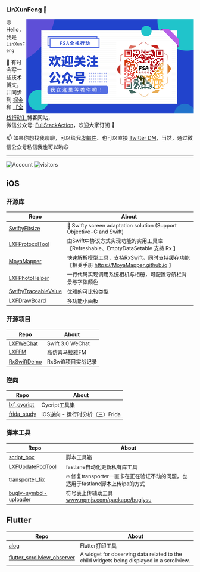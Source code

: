 ### LinXunFeng 👋


<!--<img align="right" src="https://github-readme-stats.vercel.app/api?username=LinXunFeng&show_icons=true" />-->

<img align="right" height="253" width="450" src="https://github.com/LinXunFeng/LinXunFeng/blob/master/static/img/FSAQR.png" />

😄 Hello，我是 `LinXunFeng`

📖 有时会写一些技术博文，并同步到 [掘金](https://juejin.im/user/58f8065e61ff4b006646c72d)和 [【全栈行动】](https://fullstackaction.com/)博客网站，<br>微信公众号: [FullStackAction](https://cdn.jsdelivr.net/gh/FullStackAction/PicBed@resource/image/20210110171035.png)，欢迎大家订阅 🎉

📫 如果你想找我聊聊，可以给我[发邮件](mailto:linxunfeng@yeah.net)、也可以直接 [Twitter DM](https://twitter.com/xunfenghellolo)，当然，通过微信公众号私信我也可以哟😃
- - -

<!--[![Top Langs](https://github-readme-stats.vercel.app/api/top-langs/?username=LinXunFeng&langs_count=10&layout=compact)](https://github.com/LinXunFeng)-->

![Account](https://img.shields.io/badge/微信公众号-FSA全栈行动-brightgreen)
![visitors](https://visitor-badge.glitch.me/badge?page_id=LinXunFeng.LinXunFeng)



## iOS

### 开源库

|Repo|About|
|-|-|
|[SwiftyFitsize](https://github.com/LinXunFeng/SwiftyFitsize)|📱 Swifty screen adaptation solution (Support Objective-C and Swift)|
|[LXFProtocolTool](https://github.com/LinXunFeng/LXFProtocolTool)|由Swift中协议方式实现功能的实用工具库【Refreshable、EmptyDataSetable 支持 Rx 】|
|[MoyaMapper](https://github.com/MoyaMapper/MoyaMapper)|快速解析模型工具，支持RxSwift。同时支持缓存功能 【相关手册 https://MoyaMapper.github.io 】|
|[LXFPhotoHelper](https://github.com/LinXunFeng/LXFPhotoHelper)|一行代码实现调用系统相机与相册，可配置导航栏背景与字体颜色|
|[SwiftyTraceableValue](https://github.com/LinXunFeng/SwiftyTraceableValue)|优雅的可比较类型|
|[LXFDrawBoard](https://github.com/LinXunFeng/LXFDrawBoard)|多功能小画板|


<!--
[![SwiftyFitsize](https://github-readme-stats.vercel.app/api/pin/?username=LinXunFeng&repo=SwiftyFitsize&show_owner=LinXunFeng)](https://github.com/LinXunFeng/SwiftyFitsize)
[![LXFProtocolTool](https://github-readme-stats.vercel.app/api/pin/?username=LinXunFeng&repo=LXFProtocolTool&show_owner=LinXunFeng)](https://github.com/LinXunFeng/LXFProtocolTool)
[![MoyaMapper](https://github-readme-stats.vercel.app/api/pin/?username=MoyaMapper&repo=MoyaMapper&show_owner=MoyaMapper)](https://github.com/MoyaMapper/MoyaMapper)
[![LXFPhotoHelper](https://github-readme-stats.vercel.app/api/pin/?username=LinXunFeng&repo=LXFPhotoHelper&show_owner=LinXunFeng)](https://github.com/LinXunFeng/LXFPhotoHelper)
[![SwiftyTraceableValue](https://github-readme-stats.vercel.app/api/pin/?username=LinXunFeng&repo=SwiftyTraceableValue&show_owner=LinXunFeng)](https://github.com/LinXunFeng/SwiftyTraceableValue)
[![LXFDrawBoard](https://github-readme-stats.vercel.app/api/pin/?username=LinXunFeng&repo=LXFDrawBoard&show_owner=LinXunFeng)](https://github.com/LinXunFeng/LXFDrawBoard)
[![LXFHouseLoanCalculator](https://github-readme-stats.vercel.app/api/pin/?username=LinXunFeng&repo=LXFHouseLoanCalculator&show_owner=LinXunFeng)](https://github.com/LinXunFeng/LXFHouseLoanCalculator)
-->

### 开源项目


|Repo|About|
|-|-|
|[LXFWeChat](https://github.com/LinXunFeng/LXFWeChat)|Swift 3.0 WeChat|
|[LXFFM](https://github.com/LinXunFeng/LXFFM)|高仿喜马拉雅FM|
|[RxSwiftDemo](https://github.com/LinXunFeng/RxSwiftDemo)|RxSwift项目实战记录|


<!--
[![LXFWeChat](https://github-readme-stats.vercel.app/api/pin/?username=LinXunFeng&repo=LXFWeChat&show_owner=LinXunFeng)](https://github.com/LinXunFeng/LXFWeChat)
[![LXFFM](https://github-readme-stats.vercel.app/api/pin/?username=LinXunFeng&repo=LXFFM&show_owner=LinXunFeng)](https://github.com/LinXunFeng/LXFFM)
[![RxSwiftDemo](https://github-readme-stats.vercel.app/api/pin/?username=LinXunFeng&repo=RxSwiftDemo&show_owner=LinXunFeng)](https://github.com/LinXunFeng/RxSwiftDemo)
[![LXFBiliBili](https://github-readme-stats.vercel.app/api/pin/?username=LinXunFeng&repo=LXFBiliBili&show_owner=LinXunFeng)](https://github.com/LinXunFeng/LXFBiliBili)
-->

### 逆向


|Repo|About|
|-|-|
|[lxf_cycript](https://github.com/LinXunFeng/lxf_cycript)|Cycript工具集|
|[frida_study](https://github.com/LinXunFeng/frida_study)|iOS逆向 - 运行时分析（三）Frida|

<!--
[![lxf_cycript](https://github-readme-stats.vercel.app/api/pin/?username=LinXunFeng&repo=lxf_cycript&show_owner=LinXunFeng)](https://github.com/LinXunFeng/lxf_cycript)
[![frida_study](https://github-readme-stats.vercel.app/api/pin/?username=LinXunFeng&repo=frida_study&show_owner=LinXunFeng)](https://github.com/LinXunFeng/frida_study)
-->

### 脚本工具

|Repo|About|
|-|-|
|[script_box](https://github.com/LinXunFeng/script_box)|脚本工具箱|
|[LXFUpdatePodTool](https://github.com/LinXunFeng/LXFUpdatePodTool)|fastlane自动化更新私有库工具|
|[transporter_fix](https://github.com/LinXunFeng/transporter_fix)|🔥 修复transporter一直卡在正在验证不动的问题，也适用于fastlane脚本上传ipa的方式|
|[bugly-symbol-uploader](https://github.com/LinXunFeng/bugly-symbol-uploader)|符号表上传辅助工具 www.npmjs.com/package/buglysu|

<!--
[![script_box](https://github-readme-stats.vercel.app/api/pin/?username=LinXunFeng&repo=script_box&show_owner=LinXunFeng)](https://github.com/LinXunFeng/script_box)
[![fix_confict_SecurityEnvSDK_SGMain](https://github-readme-stats.vercel.app/api/pin/?username=LinXunFeng&repo=fix_confict_SecurityEnvSDK_SGMain&show_owner=LinXunFeng)](https://github.com/LinXunFeng/fix_confict_SecurityEnvSDK_SGMain)
[![LXFUpdatePodTool](https://github-readme-stats.vercel.app/api/pin/?username=LinXunFeng&repo=LXFUpdatePodTool&show_owner=LinXunFeng)](https://github.com/LinXunFeng/LXFUpdatePodTool)
[![transporter_fix](https://github-readme-stats.vercel.app/api/pin/?username=LinXunFeng&repo=transporter_fix&show_owner=LinXunFeng)](https://github.com/LinXunFeng/transporter_fix)
[![bugly-symbol-uploader](https://github-readme-stats.vercel.app/api/pin/?username=LinXunFeng&repo=bugly-symbol-uploader&show_owner=LinXunFeng)](https://github.com/LinXunFeng/bugly-symbol-uploader)
-->

## Flutter

|Repo|About|
|-|-|
|[alog](https://github.com/LinXunFeng/alog)|Flutter打印工具|
|[flutter_scrollview_observer](https://github.com/LinXunFeng/flutter_scrollview_observer)|A widget for observing data related to the child widgets being displayed in a scrollview.|

<!--
[![alog](https://github-readme-stats.vercel.app/api/pin/?username=LinXunFeng&repo=alog&show_owner=LinXunFeng)](https://github.com/LinXunFeng/alog)
[![flutter_demo](https://github-readme-stats.vercel.app/api/pin/?username=LinXunFeng&repo=flutter_demo&show_owner=LinXunFeng)](https://github.com/LinXunFeng/flutter_demo)
[![flutter_scrollview_observer](https://github-readme-stats.vercel.app/api/pin/?username=LinXunFeng&repo=flutter_scrollview_observer&show_owner=LinXunFeng)](https://github.com/LinXunFeng/flutter_scrollview_observer)
-->

<!--
**LinXunFeng/LinXunFeng** is a ✨ _special_ ✨ repository because its `README.md` (this file) appears on your GitHub profile.

Here are some ideas to get you started:

- 🔭 I’m currently working on ...
- 🌱 I’m currently learning ...
- 👯 I’m looking to collaborate on ...
- 🤔 I’m looking for help with ...
- 💬 Ask me about ...
- 📫 How to reach me: ...
- 😄 Pronouns: ...
- ⚡ Fun fact: ...
-->
